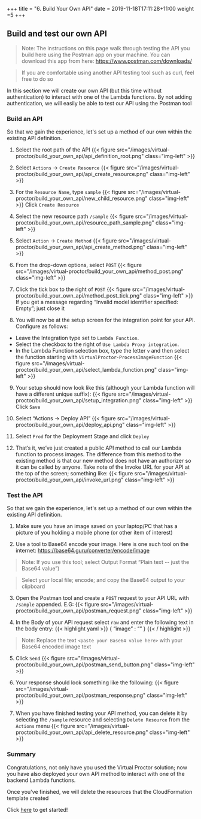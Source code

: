 +++
title = "6. Build Your Own API"
date = 2019-11-18T17:11:28+11:00
weight =5
+++

## Build and test our own API
> Note: The instructions on this page walk through testing the API you build here using the Postman app on your machine. 
> You can download this app from here: https://www.postman.com/downloads/

> If you are comfortable using another API testing tool such as curl, feel free to do so

In this section we will create our own API (but this time without authentication) to interact with one of the Lambda functions. By not adding authentication, we will easily be able to test our API using the Postman tool

### Build an API
So that we gain the experience, let's set up a method of our own within the existing API definition.

1.	Select the root path of the API
{{< figure src="/images/virtual-proctor/build_your_own_api/api_definition_root.png" class="img-left" >}}

2.	Select `Actions` -> `Create Resource`
{{< figure src="/images/virtual-proctor/build_your_own_api/api_create_resource.png" class="img-left" >}}

3.	For the `Resource Name`, type `sample`
{{< figure src="/images/virtual-proctor/build_your_own_api/new_child_resource.png" class="img-left" >}}
Click `Create Resource`

4.	Select the new resource path `/sample`
{{< figure src="/images/virtual-proctor/build_your_own_api/resource_path_sample.png" class="img-left" >}}

5.	Select `Action` -> `Create Method`
{{< figure src="/images/virtual-proctor/build_your_own_api/api_create_method.png" class="img-left" >}}

6.	From the drop-down options, select `POST`
{{< figure src="/images/virtual-proctor/build_your_own_api/method_post.png" class="img-left" >}}

7.	Click the tick box to the right of `POST`
{{< figure src="/images/virtual-proctor/build_your_own_api/method_post_tick.png" class="img-left" >}}
If you get a message regarding “Invalid model identifier specified: Empty”; just close it

8. You will now be at the setup screen for the integration point for your API. Configure as follows:
- Leave the Integration type set to `Lambda Function`. 
- Select the checkbox to the right of `Use Lambda Proxy integration`. 
- In the Lambda Function selection box, type the letter `v` and then select the function starting with `VirtualProctor-ProcessImageFunction`
{{< figure src="/images/virtual-proctor/build_your_own_api/select_lambda_function.png" class="img-left" >}}

9. Your setup should now look like this (although your Lambda function will have a different unique suffix):
{{< figure src="/images/virtual-proctor/build_your_own_api/setup_integration.png" class="img-left" >}}
Click `Save`

10.	Select “Actions -> Deploy API”
{{< figure src="/images/virtual-proctor/build_your_own_api/deploy_api.png" class="img-left" >}}

11.	Select `Prod` for the Deployment Stage and click `Deploy`

12.	That’s it, we’ve just created a public API method to call our Lambda function to process images. The difference from this method to the existing method is that our new method does not have an authorizer so it can be called by anyone.
Take note of the Invoke URL for your API at the top of the screen; something like:
{{< figure src="/images/virtual-proctor/build_your_own_api/invoke_url.png" class="img-left" >}}

### Test the API
So that we gain the experience, let's set up a method of our own within the existing API definition.

1.	Make sure you have an image saved on your laptop/PC that has a picture of you holding a mobile phone (or other item of interest)

2.	Use a tool to Base64 encode your image. Here is one such tool on the internet: https://base64.guru/converter/encode/image

> Note: If you use this tool; select Output Format “Plain text -- just the Base64 value”)

> Select your local file; encode; and copy the Base64 output to your clipboard

3.	Open the Postman tool and create a `POST` request to your API URL with `/sample` appended. E.G:
{{< figure src="/images/virtual-proctor/build_your_own_api/postman_request.png" class="img-left" >}}

4.	In the Body of your API request select `raw` and enter the following text in the body entry:
{{< highlight yaml >}}
{ “image” : “<paste your Base64 value here>” }
{{< / highlight >}}

> Note: Replace the text `<paste your Base64 value here>` with your Base64 encoded image text

5.	Click `Send`
{{< figure src="/images/virtual-proctor/build_your_own_api/postman_send_button.png" class="img-left" >}}

6.	Your response should look something like the following:
{{< figure src="/images/virtual-proctor/build_your_own_api/postman_response.png" class="img-left" >}}

7.  When you have finished testing your API method, you can delete it by selecting the `/sample` resource and selecting `Delete Resource` from the `Actions` menu
{{< figure src="/images/virtual-proctor/build_your_own_api/api_delete_resource.png" class="img-left" >}}

### Summary
Congratulations, not only have you used the Virtual Proctor solution; now you have also deployed your own API method to interact with one of the backend Lambda functions.

Once you've finished, we will delete the resources that the CloudFormation template created

Click [here](../cleanup/) to get started!